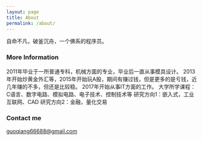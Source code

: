```yaml
---
layout: page
title: About
permalink: /about/
---
```


自命不凡，破釜沉舟，一个佛系的程序员。

### More Information

2011年毕业于一所普通专科，机械方面的专业，毕业后一直从事模具设计。
2013年开始炒黄金外汇等，2015年开始玩A股，期间有赚过钱，但是更多的是亏钱，近几年赚的不多，但还是比较稳。
2017年开始从事IT方面的工作。
大学所学课程：C语言、数字电路、模拟电路、电子技术、控制技术等
研究方向1：嵌入式，工业互联网、CAD
研究方向2：金融，量化交易

### Contact me

[guoqiang66688@gmail.com](mailto:email@domain.com)
